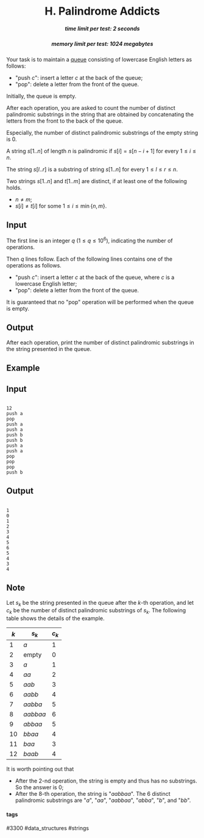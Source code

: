 <h1 style='text-align: center;'> H. Palindrome Addicts</h1>

<h5 style='text-align: center;'>time limit per test: 2 seconds</h5>
<h5 style='text-align: center;'>memory limit per test: 1024 megabytes</h5>

Your task is to maintain a [queue](https://en.wikipedia.org/wiki/Queue_(abstract_data_type)) consisting of lowercase English letters as follows: 

* "push $c$": insert a letter $c$ at the back of the queue;
* "pop": delete a letter from the front of the queue.

Initially, the queue is empty. 

After each operation, you are asked to count the number of distinct palindromic substrings in the string that are obtained by concatenating the letters from the front to the back of the queue.

Especially, the number of distinct palindromic substrings of the empty string is $0$. 

A string $s[1..n]$ of length $n$ is palindromic if $s[i] = s[n-i+1]$ for every $1 \leq i \leq n$. 

The string $s[l..r]$ is a substring of string $s[1..n]$ for every $1 \leq l \leq r \leq n$. 

Two strings $s[1..n]$ and $t[1..m]$ are distinct, if at least one of the following holds. 

* $n \neq m$;
* $s[i] \neq t[i]$ for some $1 \leq i \leq \min\{n,m\}$.
## Input

The first line is an integer $q$ ($1 \leq q \leq 10^6$), indicating the number of operations.

Then $q$ lines follow. Each of the following lines contains one of the operations as follows. 

* "push $c$": insert a letter $c$ at the back of the queue, where $c$ is a lowercase English letter;
* "pop": delete a letter from the front of the queue.

It is guaranteed that no "pop" operation will be performed when the queue is empty.

## Output

After each operation, print the number of distinct palindromic substrings in the string presented in the queue. 

## Example

## Input


```

12
push a
pop
push a
push a
push b
push b
push a
push a
pop
pop
pop
push b

```
## Output


```

1
0
1
2
3
4
5
6
5
4
3
4

```
## Note

Let $s_k$ be the string presented in the queue after the $k$-th operation, and let $c_k$ be the number of distinct palindromic substrings of $s_k$. The following table shows the details of the example.

 

| $k$ | $s_k$ | $c_k$ |
| --- | --- | --- |
| $1$ | $a$ | $1$ |
| $2$ | $\textsf{empty}$ | $0$ |
| $3$ | $a$ | $1$ |
| $4$ | $aa$ | $2$ |
| $5$ | $aab$ | $3$ |
| $6$ | $aabb$ | $4$ |
| $7$ | $aabba$ | $5$ |
| $8$ | $aabbaa$ | $6$ |
| $9$ | $abbaa$ | $5$ |
| $10$ | $bbaa$ | $4$ |
| $11$ | $baa$ | $3$ |
| $12$ | $baab$ | $4$ |

 It is worth pointing out that 

* After the $2$-nd operation, the string is empty and thus has no substrings. So the answer is $0$;
* After the $8$-th operation, the string is "$aabbaa$". The $6$ distinct palindromic substrings are "$a$", "$aa$", "$aabbaa$", "$abba$", "$b$", and "$bb$".


#### tags 

#3300 #data_structures #strings 